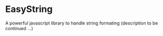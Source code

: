 # EasyString
A powerful javascript library to handle string formating (description to be continued ...) 
